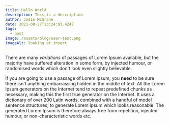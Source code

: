 ```yaml
---
title: Hello World
description: This is a description
author: Jodie McGrane
date: 2021-08-27T13:24:01.424Z
tags:
  - post
image: /assets/blog/user-test.png
imageAlt: looking at insert
---
```

There are many *variations* of passages of Lorem Ipsum available, but the majority have suffered alteration in some form, by injected humour, or randomised words which don't look even slightly believable. 



If you are going to use a passage of Lorem Ipsum, you **need** to be sure there isn't anything embarrassing hidden in the middle of text. All the Lorem Ipsum generators on the Internet tend to repeat predefined chunks as necessary, making this the first true generator on the Internet. It uses a dictionary of over 200 Latin words, combined with a handful of model sentence structures, to generate Lorem Ipsum which looks reasonable. The generated Lorem Ipsum is therefore always free from repetition, injected humour, or non-characteristic words etc.